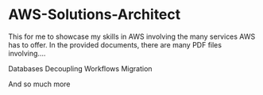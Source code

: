 # AWS-Solutions-Architect

This for me to showcase my skills in AWS involving the many services AWS has to offer.
In the provided documents, there are many PDF files involving....

Databases
Decoupling Workflows
Migration

And so much more
